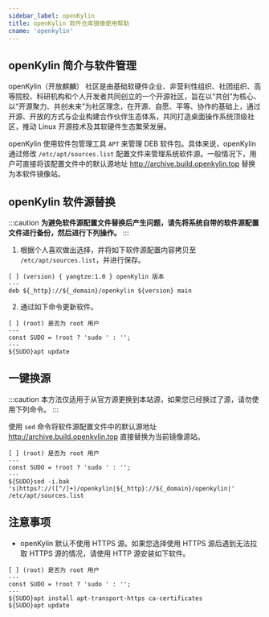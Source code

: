 ```yaml
---
sidebar_label: openKylin
title: openKylin 软件仓库镜像使用帮助
cname: 'openkylin'
---
```


## openKylin 简介与软件管理

openKylin（开放麒麟） 社区是由基础软硬件企业、非营利性组织、社团组织、高等院校、科研机构和个人开发者共同创立的一个开源社区，旨在以“共创”为核心、以“开源聚力、共创未来”为社区理念，在开源、自愿、平等、协作的基础上，通过开源、开放的方式与企业构建合作伙伴生态体系，共同打造桌面操作系统顶级社区，推动 Linux 开源技术及其软硬件生态繁荣发展。

openKylin 使用软件包管理工具 `APT` 来管理 DEB 软件包。具体来说，openKylin 通过修改 `/etc/apt/sources.list` 配置文件来管理系统软件源。一般情况下，用户可直接将该配置文件中的默认源地址 <http://archive.build.openkylin.top> 替换为本软件镜像站。

## openKylin 软件源替换

:::caution
**为避免软件源配置文件替换后产生问题，请先将系统自带的软件源配置文件进行备份，然后进行下列操作。**
:::

1. 根据个人喜欢做出选择，并将如下软件源配置内容拷贝至 `/etc/apt/sources.list`，并进行保存。

```shell varcode
[ ] (version) { yangtze:1.0 } openKylin 版本
---
deb ${_http}://${_domain}/openkylin ${version} main
```

2. 通过如下命令更新软件。

```shell varcode
[ ] (root) 是否为 root 用户
---
const SUDO = !root ? 'sudo ' : '';
---
${SUDO}apt update
```

## 一键换源

:::caution
本方法仅适用于从官方源更换到本站源，如果您已经换过了源，请勿使用下列命令。
:::

使用 `sed` 命令将软件源配置文件中的默认源地址 <http://archive.build.openkylin.top> 直接替换为当前镜像源站。

```shell varcode
[ ] (root) 是否为 root 用户
---
const SUDO = !root ? 'sudo ' : '';
---
${SUDO}sed -i.bak 's|https?://([^/]+)/openkylin|${_http}://${_domain}/openkylin|' /etc/apt/sources.list
```

## 注意事项

- openKylin 默认不使用 HTTPS 源。如果您选择使用 HTTPS 源后遇到无法拉取 HTTPS 源的情况，请使用 HTTP 源安装如下软件。

```shell varcode
[ ] (root) 是否为 root 用户
---
const SUDO = !root ? 'sudo ' : '';
---
${SUDO}apt install apt-transport-https ca-certificates
${SUDO}apt update
```
